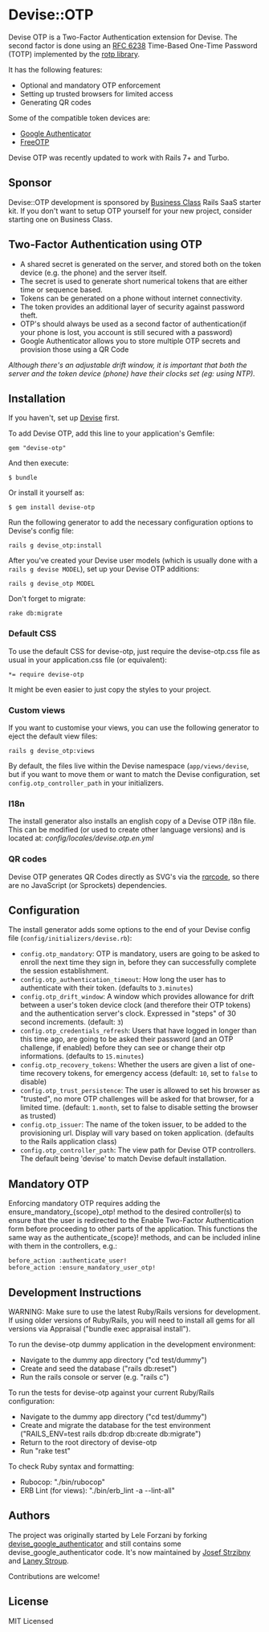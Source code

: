 # Devise::OTP

Devise OTP is a Two-Factor Authentication extension for Devise. The second factor is done using an [RFC 6238](https://datatracker.ietf.org/doc/html/rfc6238) Time-Based One-Time Password (TOTP) implemented by the [rotp library](https://github.com/mdp/rotp).

It has the following features:

- Optional and mandatory OTP enforcement
- Setting up trusted browsers for limited access
- Generating QR codes

Some of the compatible token devices are:

* [Google Authenticator](https://code.google.com/p/google-authenticator/)
* [FreeOTP](https://fedorahosted.org/freeotp/)

Devise OTP was recently updated to work with Rails 7+ and Turbo.

## Sponsor

Devise::OTP development is sponsored by [Business Class](https://businessclasskit.com/) Rails SaaS starter kit. If you don't want to setup OTP yourself for your new project, consider starting one on Business Class.

## Two-Factor Authentication using OTP

* A shared secret is generated on the server, and stored both on the token device (e.g. the phone) and the server itself.
* The secret is used to generate short numerical tokens that are either time or sequence based.
* Tokens can be generated on a phone without internet connectivity.
* The token provides an additional layer of security against password theft.
* OTP's should always be used as a second factor of authentication(if your phone is lost, you account is still secured with a password)
* Google Authenticator allows you to store multiple OTP secrets and provision those using a QR Code

*Although there's an adjustable drift window, it is important that both the server and the token device (phone) have their clocks set (eg: using NTP).*

## Installation

If you haven't, set up [Devise](https://github.com/heartcombo/devise) first.

To add Devise OTP, add this line to your application's Gemfile:

    gem "devise-otp"

And then execute:

    $ bundle

Or install it yourself as:

    $ gem install devise-otp

Run the following generator to add the necessary configuration options to Devise's config file:

    rails g devise_otp:install

After you've created your Devise user models (which is usually done with a `rails g devise MODEL`), set up your Devise OTP additions:

    rails g devise_otp MODEL

Don't forget to migrate:

    rake db:migrate

### Default CSS

To use the default CSS for devise-otp, just require the devise-otp.css file as usual in your application.css file (or equivalent):

    *= require devise-otp

It might be even easier to just copy the styles to your project.

### Custom views

If you want to customise your views, you can use the following generator to eject the default view files:

    rails g devise_otp:views

By default, the files live within the Devise namespace (`app/views/devise`, but if you want to move them or want to match the Devise configuration, set `config.otp_controller_path` in your initializers. 

### I18n

The install generator also installs an english copy of a Devise OTP i18n file. This can be modified (or used to create other language versions) and is located at: _config/locales/devise.otp.en.yml_

### QR codes

Devise OTP generates QR Codes directly as SVG's via the [rqrcode](https://github.com/whomwah/rqrcode), so there are no JavaScript (or Sprockets) dependencies.

## Configuration

The install generator adds some options to the end of your Devise config file (`config/initializers/devise.rb`):

* `config.otp_mandatory`: OTP is mandatory, users are going to be asked to enroll the next time they sign in, before they can successfully complete the session establishment.
* `config.otp_authentication_timeout`: How long the user has to authenticate with their token. (defaults to `3.minutes`)
* `config.otp_drift_window`: A window which provides allowance for drift between a user's token device clock (and therefore their OTP tokens) and the authentication server's clock. Expressed in "steps" of 30 second increments. (default: `3`)
* `config.otp_credentials_refresh`: Users that have logged in longer than this time ago, are going to be asked their password (and an OTP challenge, if enabled) before they can see or change their otp informations. (defaults to `15.minutes`)
* `config.otp_recovery_tokens`: Whether the users are given a list of one-time recovery tokens, for emergency access (default: `10`, set to `false` to disable)
* `config.otp_trust_persistence`: The user is allowed to set his browser as "trusted", no more OTP challenges will be asked for that browser, for a limited time. (default: `1.month`, set to false to disable setting the browser as trusted)
* `config.otp_issuer`: The name of the token issuer, to be added to the provisioning url. Display will vary based on token application. (defaults to the Rails application class)
* `config.otp_controller_path`: The view path for Devise OTP controllers. The default being 'devise' to match Devise default installation.

## Mandatory OTP
Enforcing mandatory OTP requires adding the ensure\_mandatory\_{scope}\_otp! method to the desired controller(s) to ensure that the user is redirected to the Enable Two-Factor Authentication form before proceeding to other parts of the application. This functions the same way as the authenticate\_{scope}! methods, and can be included inline with them in the controllers, e.g.:

    before_action :authenticate_user!
    before_action :ensure_mandatory_user_otp!

## Development Instructions
WARNING: Make sure to use the latest Ruby/Rails versions for development. If using older versions of Ruby/Rails, you will need to install all gems for all versions via Appraisal ("bundle exec appraisal install").

To run the devise-otp dummy application in the development environment:
- Navigate to the dummy app directory ("cd test/dummy")
- Create and seed the database ("rails db:reset")
- Run the rails console or server (e.g. "rails c")

To run the tests for devise-otp against your current Ruby/Rails configuration:
- Navigate to the dummy app directory ("cd test/dummy")
- Create and migrate the database for the test environment ("RAILS\_ENV=test rails db:drop db:create db:migrate")
- Return to the root directory of devise-otp
- Run "rake test"

To check Ruby syntax and formatting:
- Rubocop: "./bin/rubocop"
- ERB Lint (for views): "./bin/erb\_lint -a --lint-all"

## Authors

The project was originally started by Lele Forzani by forking [devise_google_authenticator](https://github.com/AsteriskLabs/devise_google_authenticator) and still contains some devise_google_authenticator code. It's now maintained by [Josef Strzibny](https://github.com/strzibny/) and [Laney Stroup](https://github.com/strouptl).

Contributions are welcome!

## License

MIT Licensed
